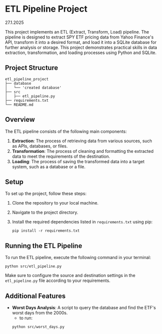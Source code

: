 
# ETL Pipeline Project
27.1.2025

This project implements an ETL (Extract, Transform, Load) pipeline. The pipeline is designed to extract SPY ETF pricing data from Yahoo Finance's API, transform it into a desired format, and load it into a SQLite database for further analysis or storage. This project demonstrates practical skills in data extraction, transformation, and loading processes using Python and SQLite.

## Project Structure

```
etl_pipeline_project
├── database
│   └── 'created database'
├── src
│   ├── etl_pipeline.py
├── requirements.txt
└── README.md
```

## Overview

The ETL pipeline consists of the following main components:

1. **Extraction**: The process of retrieving data from various sources, such as APIs, databases, or files.
2. **Transformation**: The process of cleaning and formatting the extracted data to meet the requirements of the destination.
3. **Loading**: The process of saving the transformed data into a target system, such as a database or a file.

## Setup

To set up the project, follow these steps:

1. Clone the repository to your local machine.
2. Navigate to the project directory.
3. Install the required dependencies listed in `requirements.txt` using pip:

   ```
   pip install -r requirements.txt
   ```

## Running the ETL Pipeline

To run the ETL pipeline, execute the following command in your terminal:

```
python src/etl_pipeline.py
```

Make sure to configure the source and destination settings in the `etl_pipeline.py` file according to your requirements.

## Additional Features

- **Worst Days Analysis**: A script to query the database and find the ETF's worst days from the 2000s.
   - to run: 
   ```
   python src/worst_days.py
   ```
